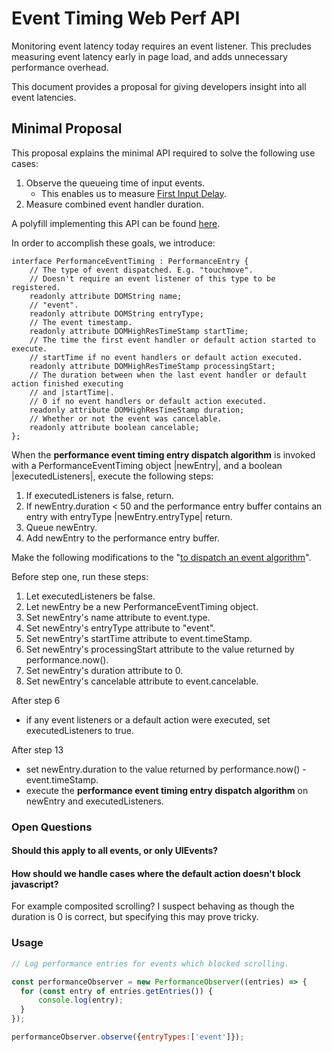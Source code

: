# Event Timing Web Perf API

Monitoring event latency today requires an event listener. This precludes measuring event latency early in page load, and adds unnecessary performance overhead.

This document provides a proposal for giving developers insight into all event latencies.


## Minimal Proposal

This proposal explains the minimal API required to solve the following use cases:

1.  Observe the queueing time of input events.
    *   This enables us to measure [First Input Delay](https://docs.google.com/document/d/1Tnobrn4I8ObzreIztfah_BYnDkbx3_ZfJV5gj2nrYnY/edit).
2.  Measure combined event handler duration.

A polyfill implementing this API can be found [here](https://github.com/tdresser/input-latency-web-perf-polyfill/tree/gh-pages).

In order to accomplish these goals, we introduce:


```
interface PerformanceEventTiming : PerformanceEntry {
    // The type of event dispatched. E.g. "touchmove".
    // Doesn't require an event listener of this type to be registered.
    readonly attribute DOMString name;
    // "event".
    readonly attribute DOMString entryType;
    // The event timestamp.
    readonly attribute DOMHighResTimeStamp startTime;
    // The time the first event handler or default action started to execute.
    // startTime if no event handlers or default action executed.
    readonly attribute DOMHighResTimeStamp processingStart;
    // The duration between when the last event handler or default action finished executing
    // and |startTime|.
    // 0 if no event handlers or default action executed.
    readonly attribute DOMHighResTimeStamp duration;
    // Whether or not the event was cancelable.
    readonly attribute boolean cancelable;
};
```


When the **performance event timing entry dispatch algorithm** is invoked with a PerformanceEventTiming object |newEntry|, and a boolean |executedListeners|, execute the following steps:

1.  If executedListeners is false, return.
2.  If newEntry.duration < 50 and the performance entry buffer contains an entry with entryType |newEntry.entryType| return.
3.  Queue newEntry.
4.  Add newEntry to the performance entry buffer.

Make the following modifications to the "[to dispatch an event algorithm](https://www.w3.org/TR/dom/#dispatching-events)".

Before step one, run these steps:



1.  Let executedListeners be false.
2.  Let newEntry be a new PerformanceEventTiming object.
3.  Set newEntry's name attribute to event.type.
4.  Set newEntry's entryType attribute to "event".
5.  Set newEntry's startTime attribute to event.timeStamp.
6.  Set newEntry's processingStart attribute to the value returned by performance.now().
7.  Set newEntry's duration attribute to 0.
8.  Set newEntry's cancelable attribute to event.cancelable.

After step 6
*   if any event listeners or a default action were executed, set executedListeners to true.

After step 13
*   set newEntry.duration to the value returned by performance.now() - event.timeStamp.
*   execute the **performance event timing entry dispatch algorithm** on newEntry and executedListeners.


### Open Questions

#### Should this apply to all events, or only UIEvents?

#### How should we handle cases where the default action doesn't block javascript?

For example composited scrolling? I suspect behaving as though the duration is 0 is correct, but specifying this may prove tricky.


### Usage
```javascript
// Log performance entries for events which blocked scrolling.

const performanceObserver = new PerformanceObserver((entries) => {
  for (const entry of entries.getEntries()) {
      console.log(entry);
  }
});

performanceObserver.observe({entryTypes:['event']});
```
